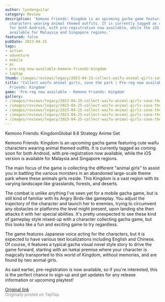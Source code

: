 ```yaml
---
author: lyndonguitar
category: Review
description: 'Kemono Friends: Kingdom is an upcoming gacha game featuring cute waifu
  characters wearing animal themed outfits. It is currently tagged as coming soon
  for both Android, with pre-registration now available, while the iOS version is
  available for Malaysia and Singapore regions.'
featured: false
pubDate: 2023-04-25
tags:
- action
- adventure
- mobile
- pc
- pre-reg-now-available-kemono-friends-kingdom
- taptap
thumb: /images/reviews/legacy/2023-04-25-collect-waifu-animal-girls-save-the-park--pre-reg-now-available---kemono-friends-kingdom-0.avif
title: 'Collect waifu animal girls, save the park | Pre-reg now available - Kemono
  Friends: Kingdom'
game: 'Pre-reg now available - Kemono Friends: Kingdom'
gallery:
- /images/reviews/legacy/2023-04-25-collect-waifu-animal-girls-save-the-park--pre-reg-now-available---kemono-friends-kingdom-0.avif
- /images/reviews/legacy/2023-04-25-collect-waifu-animal-girls-save-the-park--pre-reg-now-available---kemono-friends-kingdom-1.avif
- /images/reviews/legacy/2023-04-25-collect-waifu-animal-girls-save-the-park--pre-reg-now-available---kemono-friends-kingdom-2.avif
- /images/reviews/legacy/2023-04-25-collect-waifu-animal-girls-save-the-park--pre-reg-now-available---kemono-friends-kingdom-3.avif
- /images/reviews/legacy/2023-04-25-collect-waifu-animal-girls-save-the-park--pre-reg-now-available---kemono-friends-kingdom-4.avif
---
```

Kemono Friends: KingdomGlobal
8.6
Strategy
Anime
Get

Kemono Friends: Kingdom is an upcoming gacha game featuring cute waifu characters wearing animal themed outfits. It is currently tagged as coming soon for both Android, with pre-registration now available, while the iOS version is available for Malaysia and Singapore regions.

The main focus of the game is collecting the different "animal girls" to assist you in battling the various monsters in an abandoned large-scale theme park where these animals girls reside. This Kingdom is a vast region with its varying landscape like grasslands, forests, and deserts.

The combat is unlike anything I've seen yet for a mobile gacha game, but is still kind of familiar with its Angry Birds-like gameplay.  You adjust the trajectory of the character and launch her to enemies, trying to circumvent any obstacles or platforms the level might present, upon landing she then attacks it with her special abilities. It's pretty unexpected to see these kind of gameplay style mixed-up with a character collecting gacha game, but this looks like a fun and exciting game to try regardless.

The game features Japanese voice acting for the characters, but it is expected to have various text localizations including English and Chinese. Of course, it features a typical gacha visual novel style story to drive the game forward, starting with an Isekai premise where your character is magically transported to this world of Kingdom, without memories, and are found by two animal girls.

As said earlier, pre-registration is now available, so if you're interested, this is the perfect chance to sign-up and get updates for any release information or upcoming playtest!

[Original link](https://www.taptap.io/post/5239471)<br><span style="font-size: 0.95em; color: #888;">Originally posted on TapTap.</span>